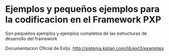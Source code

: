 # Ejemplos y pequeños ejemplos para la codificacion en el Framework PXP

Son pequeños ejemplos y ejemplos completos de las estructuras de desarrollo del framework

Documentacion Oficial de Extjs. http://sistema.kplian.com/lib/ext3/examples